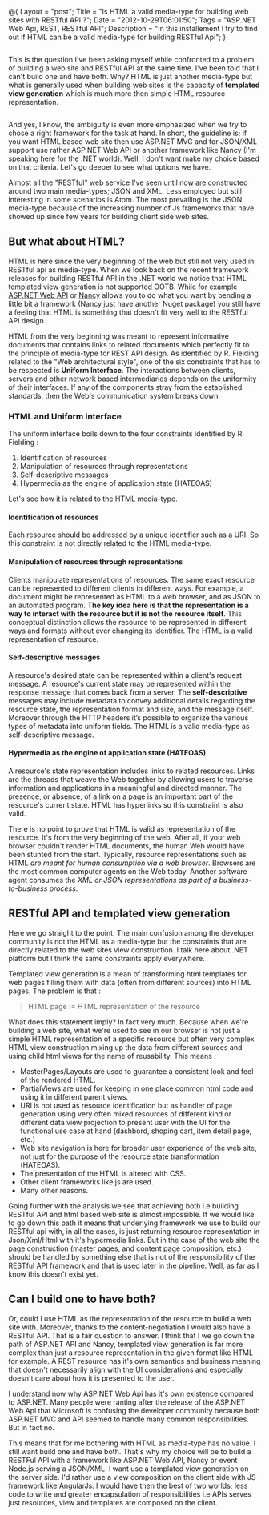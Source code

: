 @{
    Layout = "post";
    Title = "Is HTML a valid media-type for building web sites with RESTful API ?";
    Date = "2012-10-29T06:01:50";
    Tags = "ASP.NET Web Api, REST, RESTful API";
    Description = "In this installement I try to find out if HTML can be a valid media-type for building RESTful Api";
}

<div class="row">
<div class="medium-8 columns">

This is the question I've been asking myself while confronted to a problem of building a web site and RESTful API at the same time. I've been told that I can't build one and have both. Why? HTML is just another media-type but what is generally used when building web sites is the capacity of **templated view generation** which is much more then simple HTML resource representation.

</div>
</div>

<!-- more -->

And yes, I know, the ambiguity is even more emphasized when we try to chose a right framework for the task at hand. In short, the guideline is; if you want HTML based web site then use ASP.NET MVC and for JSON/XML support use rather ASP.NET Web API or another framework like Nancy (I'm speaking here for the .NET world). Well, I don't want make my choice based on that criteria. Let's go deeper to see what options we have.

Almost all the "RESTful" web service I've seen until now are constructed around two main media-types; JSON and XML. Less employed but still interesting in some scenarios is Atom. The most prevailing is the JSON media-type because of the increasing number of Js frameworks that have showed up since few years for building client side web sites.

## But what about HTML?

HTML is here since the very beginning of the web but still not very used in RESTful api as media-type. When we look back on the recent framework releases for building RESTful API in the .NET world we notice that HTML templated view generation is not supported OOTB. While for example [ASP.NET Web API](http://www.asp.net/web-api) or [Nancy](http://nancyfx.org) allows you to do what you want by bending a little bit a framework (Nancy just have another Nuget package) you still have a feeling that HTML is something that doesn't fit very well to the RESTful API design.

HTML from the very beginning was meant to represent informative documents that contains links to related documents which perfectly fit to the principle of media-type for REST API design. As identified by R. Fielding related to the "Web architectural style", one of the six constraints that has to be respected is **Uniform Interface**. The interactions between clients, servers and other network based intermediaries depends on the uniformity of their interfaces. If any of the components stray from the established standards, then the Web's communication system breaks down.

### HTML and Uniform interface

The uniform interface boils down to the four constraints identified by R. Fielding :

1. Identification of resources
2. Manipulation of resources through representations
3. Self-descriptive messages
4. Hypermedia as the engine of application state (HATEOAS)

Let's see how it is related to the HTML media-type.

#### Identification of resources

Each resource should be addressed by a unique identifier such as a URI. So this constraint is not directly related to the HTML media-type.

#### Manipulation of resources through representations

Clients manipulate representations of resources. The same exact resource can be represented to different clients in different ways. For example, a document might be represented as HTML to a web browser, and as JSON to an automated program. **The key idea here is that the representation is a way to interact with the resource but it is not the resource itself**. This conceptual distinction allows the resource to be represented in different ways and formats without ever changing its identifier. The HTML is a valid representation of resource.

#### Self-descriptive messages

A resource's desired state can be represented within a client's request message. A resource's current state may be represented within the response message that comes back from a server. The **self-descriptive** messages may include metadata to convey additional details regarding the resource state, the representation format and size, and the message itself. Moreover through the HTTP headers it’s possible to organize the various types of metadata into uniform fields. The HTML is a valid media-type as self-descriptive message.

#### Hypermedia as the engine of application state (HATEOAS)

A resource's state representation includes links to related resources. Links are the threads that weave the Web together by allowing users to traverse information and applications in a meaningful and directed manner. The presence, or absence, of a link on a page is an important part of the resource's current state. HTML has hyperlinks so this constraint is also valid.

There is no point to prove that HTML is valid as representation of the resource. It's from the very beginning of the web. After all, if your web browser couldn't render HTML documents, the human Web would have been stunted from the start. Typically, resource representations such as HTML *are meant for human consumption via a web browser*. Browsers are the most common computer agents on the Web today. Another software agent consumes the *XML or JSON representations as part of a business-to-business process*.

## RESTful API and templated view generation

Here we go straight to the point. The main confusion among the developer community is not the HTML as a media-type but the constraints that are directly related to the web sites view construction. I talk here about .NET platform but I think the same constraints apply everywhere.

Templated view generation is a mean of transforming html templates for web pages filling them with data (often from different sources) into HTML pages. The problem is that :

> HTML page != HTML representation of the resource

What does this statement imply? In fact very much. Because when we're building a web site, what we're used to see in our browser is not just a simple HTML representation of a specific resource but often very complex HTML view construction mixing up the data from different sources and using child html views for the name of reusability. This means :

- MasterPages/Layouts are used to guarantee a consistent look and feel of the rendered HTML.
- PartialViews are used for keeping in one place common html code and using it in different parent views.
- URI is not used as resource identification but as handler of page generation using very often mixed resources of different kind or different data view projection to present user with the UI for the functional use case at hand (dashbord, shoping cart, item detail page, etc.)
- Web site navigation is here for broader user experience of the web site, not just for the purpose of the resource state transformation (HATEOAS).
- The presentation of the HTML is altered with CSS.
- Other client frameworks like js are used.
- Many other reasons.

Going further with the analysis we see that achieving both i.e building RESTful API and html based web site is almost impossible. If we would like to go down this path it means that underlying framework we use to build our RESTful api with, in all the cases, is just returning resource representation in Json/Xml/Html with it's hypermedia links. But in the case of the web site the page construction (master pages, and content page composition, etc.) should be handled by something else that is not of the responsibility of the RESTful API framework and that is used later in the pipeline. Well, as far as I know this doesn't exist yet.

## Can I build one to have both?

Or, could I use HTML as the representation of the resource to build a web site with. Moreover, thanks to the content-negotiation I would also have a RESTful API. That is a fair question to answer. I think that I we go down the path of ASP.NET API and Nancy, templated view generation is far more complex than just a resource representation in the given format like HTML for example. A REST resource has it's own semantics and business meaning that doesn't necessarily align with the UI considerations and especially doesn't care about how it is presented to the user.

I understand now why ASP.NET Web Api has it's own existence compared to ASP.NET. Many people were ranting after the release of the ASP.NET Web Api that Microsoft is confusing the developer community because both ASP.NET MVC and API seemed to handle many common responsibilities. But in fact no.

This means that for me bothering with HTML as media-type has no value. I still want build one and have both. That's why my choice will be to build a RESTFul API with a framework like ASP.NET Web API, Nancy or event Node.js serving a JSON/XML. I want use a templated view generation on the server side. I'd rather use a view composition on the client side with JS framework like AngularJs. I would have then the best of two worlds; less code to write and greater encapsulation of responsibilities i.e APIs serves just resources, view and templates are composed on the client.
